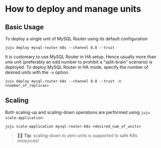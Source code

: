 # How to deploy and manage units

## Basic Usage

To deploy a single unit of MySQL Router using its default configuration
```shell
juju deploy mysql-router-k8s --channel 8.0 --trust
```

It is customary to use MySQL Router in HA setup. Hence usually more than one unit (preferably an odd number to prohibit a "split-brain" scenario) is deployed. To deploy MySQL Router in HA mode, specify the number of desired units with the `-n` option.
```shell
juju deploy mysql-router-k8s --channel 8.0 --trust -n <number_of_replicas>
```

## Scaling

Both scaling-up and scaling-down operations are performed using `juju scale-application`:
```shell
juju scale-application mysql-router-k8s <desired_num_of_units>
```

> :tipping_hand_man: **Tip**: scaling-down to zero units is supported to safe K8s resources!